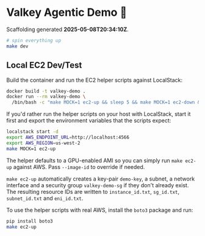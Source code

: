 # Valkey Agentic Demo 🚀

Scaffolding generated **2025-05-08T20:34:10Z**.

```bash
# spin everything up
make dev
```

## Local EC2 Dev/Test

Build the container and run the EC2 helper scripts against LocalStack:

```bash
docker build -t valkey-demo .
docker run --rm valkey-demo \
  /bin/bash -c "make MOCK=1 ec2-up && sleep 5 && make MOCK=1 ec2-down && pytest -q"
```

If you'd rather run the helper scripts on your host with LocalStack, start it
first and export the environment variables that the scripts expect:

```bash
localstack start -d
export AWS_ENDPOINT_URL=http://localhost:4566
export AWS_REGION=us-west-2
make MOCK=1 ec2-up
```
The helper defaults to a GPU-enabled AMI so you can simply run `make ec2-up`
against AWS. Pass `--image-id` to override if needed.

`make ec2-up` automatically creates a key-pair `demo-key`, a subnet, a network
interface and a security group `valkey-demo-sg` if they don't already exist.
The resulting resource IDs are written to `instance_id.txt`, `sg_id.txt`,
`subnet_id.txt` and `eni_id.txt`.

To use the helper scripts with real AWS, install the `boto3` package and run:

```bash
pip install boto3
make ec2-up
```
